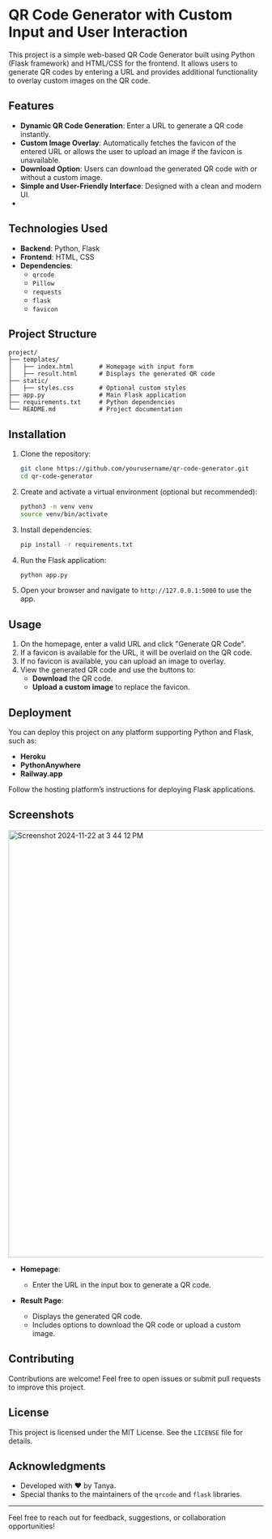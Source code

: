# QR Code Generator with Custom Input and User Interaction

This project is a simple web-based QR Code Generator built using Python (Flask framework) and HTML/CSS for the frontend. It allows users to generate QR codes by entering a URL and provides additional functionality to overlay custom images on the QR code.

## Features

- **Dynamic QR Code Generation**: Enter a URL to generate a QR code instantly.
- **Custom Image Overlay**: Automatically fetches the favicon of the entered URL or allows the user to upload an image if the favicon is unavailable.
- **Download Option**: Users can download the generated QR code with or without a custom image.
- **Simple and User-Friendly Interface**: Designed with a clean and modern UI.
- 
## Technologies Used

- **Backend**: Python, Flask
- **Frontend**: HTML, CSS
- **Dependencies**:
  - `qrcode`
  - `Pillow`
  - `requests`
  - `flask`
  - `favicon`

## Project Structure

```
project/
├── templates/
│   ├── index.html       # Homepage with input form
│   ├── result.html      # Displays the generated QR code
├── static/
│   ├── styles.css       # Optional custom styles
├── app.py               # Main Flask application
├── requirements.txt     # Python dependencies
└── README.md            # Project documentation
```

## Installation

1. Clone the repository:
   ```bash
   git clone https://github.com/yourusername/qr-code-generator.git
   cd qr-code-generator
   ```

2. Create and activate a virtual environment (optional but recommended):
   ```bash
   python3 -m venv venv
   source venv/bin/activate
   ```

3. Install dependencies:
   ```bash
   pip install -r requirements.txt
   ```

4. Run the Flask application:
   ```bash
   python app.py
   ```

5. Open your browser and navigate to `http://127.0.0.1:5000` to use the app.

## Usage

1. On the homepage, enter a valid URL and click "Generate QR Code".
2. If a favicon is available for the URL, it will be overlaid on the QR code.
3. If no favicon is available, you can upload an image to overlay.
4. View the generated QR code and use the buttons to:
   - **Download** the QR code.
   - **Upload a custom image** to replace the favicon.

## Deployment

You can deploy this project on any platform supporting Python and Flask, such as:

- **Heroku**
- **PythonAnywhere**
- **Railway.app**

Follow the hosting platform’s instructions for deploying Flask applications.

## Screenshots
<img width="843" alt="Screenshot 2024-11-22 at 3 44 12 PM" src="https://github.com/user-attachments/assets/78bf00c5-32ff-47ab-8b28-72a54b554e55">

- **Homepage**:
  - Enter the URL in the input box to generate a QR code.

- **Result Page**:
  - Displays the generated QR code.
  - Includes options to download the QR code or upload a custom image.

## Contributing

Contributions are welcome! Feel free to open issues or submit pull requests to improve this project.

## License

This project is licensed under the MIT License. See the `LICENSE` file for details.

## Acknowledgments

- Developed with ❤️ by Tanya.
- Special thanks to the maintainers of the `qrcode` and `flask` libraries.

---

Feel free to reach out for feedback, suggestions, or collaboration opportunities!
